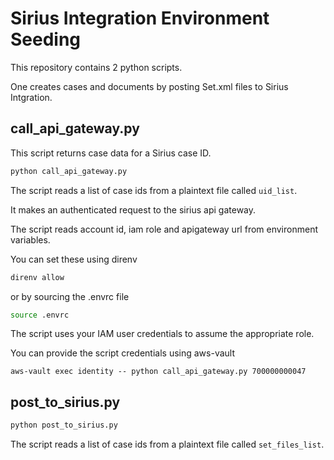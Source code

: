 # Sirius Integration Environment Seeding

This repository contains 2 python scripts.

One creates cases and documents by posting Set.xml files to Sirius Intgration.

## call_api_gateway.py

This script returns case data for a Sirius case ID.
```bash
python call_api_gateway.py
```

The script reads a list of case ids from a plaintext file called `uid_list`.

It makes an authenticated request to the sirius api gateway. 

The script reads account id, iam role and apigateway url from environment variables.

You can set these using direnv
```bash
direnv allow
```
 or by sourcing the .envrc file
```bash
source .envrc
```

The script uses your IAM user credentials to assume the appropriate role.

You can provide the script credentials using aws-vault
```
aws-vault exec identity -- python call_api_gateway.py 700000000047
```

## post_to_sirius.py


```bash
python post_to_sirius.py
```

The script reads a list of case ids from a plaintext file called `set_files_list`.